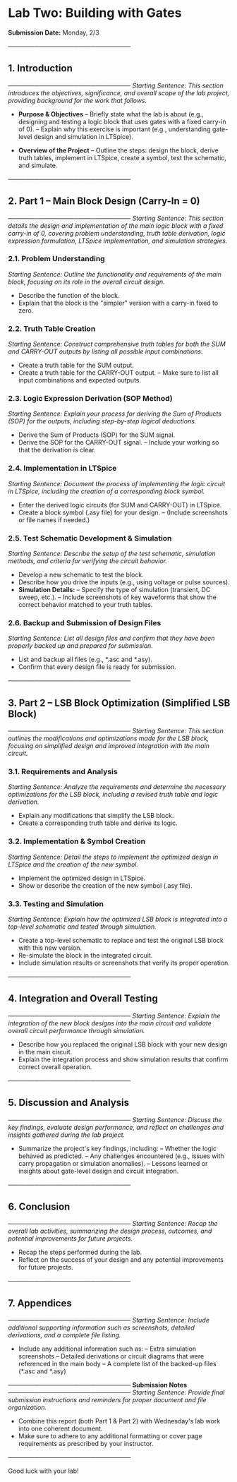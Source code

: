 # Lab Two: Building with Gates

**Submission Date:** Monday, 2/3

────────────────────────────
## 1. Introduction
────────────────────────────
*Starting Sentence: This section introduces the objectives, significance, and overall scope of the lab project, providing background for the work that follows.*

- **Purpose & Objectives**
  – Briefly state what the lab is about (e.g., designing and testing a logic block that uses gates with a fixed carry-in of 0).
  – Explain why this exercise is important (e.g., understanding gate-level design and simulation in LTSpice).

- **Overview of the Project**
  – Outline the steps: design the block, derive truth tables, implement in LTSpice, create a symbol, test the schematic, and simulate.

────────────────────────────
## 2. Part 1 – Main Block Design (Carry-In = 0)
────────────────────────────
*Starting Sentence: This section details the design and implementation of the main logic block with a fixed carry-in of 0, covering problem understanding, truth table derivation, logic expression formulation, LTSpice implementation, and simulation strategies.*

### 2.1. Problem Understanding
*Starting Sentence: Outline the functionality and requirements of the main block, focusing on its role in the overall circuit design.*
- Describe the function of the block.
- Explain that the block is the "simpler" version with a carry-in fixed to zero.

### 2.2. Truth Table Creation
*Starting Sentence: Construct comprehensive truth tables for both the SUM and CARRY-OUT outputs by listing all possible input combinations.*
- Create a truth table for the SUM output.
- Create a truth table for the CARRY-OUT output.
  – Make sure to list all input combinations and expected outputs.

### 2.3. Logic Expression Derivation (SOP Method)
*Starting Sentence: Explain your process for deriving the Sum of Products (SOP) for the outputs, including step-by-step logical deductions.*
- Derive the Sum of Products (SOP) for the SUM signal.
- Derive the SOP for the CARRY-OUT signal.
  – Include your working so that the derivation is clear.

### 2.4. Implementation in LTSpice
*Starting Sentence: Document the process of implementing the logic circuit in LTSpice, including the creation of a corresponding block symbol.*
- Enter the derived logic circuits (for SUM and CARRY-OUT) in LTSpice.
- Create a block symbol (.asy file) for your design.
  – (Include screenshots or file names if needed.)

### 2.5. Test Schematic Development & Simulation
*Starting Sentence: Describe the setup of the test schematic, simulation methods, and criteria for verifying the circuit behavior.*
- Develop a new schematic to test the block.
- Describe how you drive the inputs (e.g., using voltage or pulse sources).
- **Simulation Details:**
  – Specify the type of simulation (transient, DC sweep, etc.).
  – Include screenshots of key waveforms that show the correct behavior matched to your truth tables.

### 2.6. Backup and Submission of Design Files
*Starting Sentence: List all design files and confirm that they have been properly backed up and prepared for submission.*
- List and backup all files (e.g., *.asc and *.asy).
- Confirm that every design file is ready for submission.

────────────────────────────
## 3. Part 2 – LSB Block Optimization (Simplified LSB Block)
────────────────────────────
*Starting Sentence: This section outlines the modifications and optimizations made for the LSB block, focusing on simplified design and improved integration with the main circuit.*

### 3.1. Requirements and Analysis
*Starting Sentence: Analyze the requirements and determine the necessary optimizations for the LSB block, including a revised truth table and logic derivation.*
- Explain any modifications that simplify the LSB block.
- Create a corresponding truth table and derive its logic.

### 3.2. Implementation & Symbol Creation
*Starting Sentence: Detail the steps to implement the optimized design in LTSpice and the creation of the new symbol.*
- Implement the optimized design in LTSpice.
- Show or describe the creation of the new symbol (.asy file).

### 3.3. Testing and Simulation
*Starting Sentence: Explain how the optimized LSB block is integrated into a top-level schematic and tested through simulation.*
- Create a top-level schematic to replace and test the original LSB block with this new version.
- Re-simulate the block in the integrated circuit.
- Include simulation results or screenshots that verify its proper operation.

────────────────────────────
## 4. Integration and Overall Testing
────────────────────────────
*Starting Sentence: Explain the integration of the new block designs into the main circuit and validate overall circuit performance through simulation.*
- Describe how you replaced the original LSB block with your new design in the main circuit.
- Explain the integration process and show simulation results that confirm correct overall operation.

────────────────────────────
## 5. Discussion and Analysis
────────────────────────────
*Starting Sentence: Discuss the key findings, evaluate design performance, and reflect on challenges and insights gathered during the lab project.*
- Summarize the project's key findings, including:
  – Whether the logic behaved as predicted.
  – Any challenges encountered (e.g., issues with carry propagation or simulation anomalies).
  – Lessons learned or insights about gate-level design and circuit integration.

────────────────────────────
## 6. Conclusion
────────────────────────────
*Starting Sentence: Recap the overall lab activities, summarizing the design process, outcomes, and potential improvements for future projects.*
- Recap the steps performed during the lab.
- Reflect on the success of your design and any potential improvements for future projects.

────────────────────────────
## 7. Appendices
────────────────────────────
*Starting Sentence: Include additional supporting information such as screenshots, detailed derivations, and a complete file listing.*
- Include any additional information such as:
  – Extra simulation screenshots
  – Detailed derivations or circuit diagrams that were referenced in the main body
  – A complete list of the backed-up files (*.asc and *.asy)

────────────────────────────
**Submission Notes**
────────────────────────────
*Starting Sentence: Provide final submission instructions and reminders for proper document and file organization.*
- Combine this report (both Part 1 & Part 2) with Wednesday's lab work into one coherent document.
- Make sure to adhere to any additional formatting or cover page requirements as prescribed by your instructor.

────────────────────────────

Good luck with your lab!